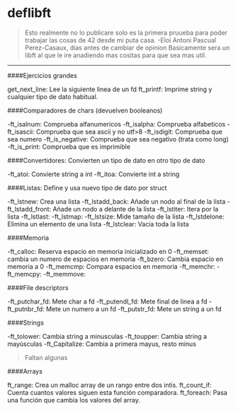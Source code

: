 # deflibft

> Esto realmente no lo publicare solo es la primera pruueba para poder trabajar las cosas de 42 desde mi puta casa. -Eloi Antoni Pascual Perez-Casaux, dias antes de cambiar de opinion
Basicamente sera un libft al que le ire anadiendo mas cositas para que sea mas util.

___

####Ejercicios grandes

get_next_line: Lee la siguiente linea de un fd
ft_printf: Imprime string y cualquier tipo de dato habitual.

####Comparadores de chars (devuelven booleanos)

-ft_isalnum: Comprueba alfanumericos
-ft_isalpha: Comprueba alfabeticos
-ft_isascii: Comprueba que sea ascii y no utf>8
-ft_isdigit: Comprueba que sea numero
-ft_is_negative: Comprueba que sea negativo (trata como long)
-ft_is_print: Comprueba que es imprimible

####Convertidores: Convierten un tipo de dato en otro tipo de dato

-ft_atoi: Convierte string a int
-ft_itoa: Convierte int a string

####Listas: Define y usa nuevo tipo de dato por struct

-ft_lstnew: Crea una lista
-ft_lstadd_back: Añade un nodo al final de la lista
-ft_lstadd_front: Añade un nodo a delante de la lista
-ft_lstiter: Itera por la lista
-ft_lstlast: 
-ft_lstmap: 
-ft_lstsize: Mide tamaño de la lista
-ft_lstdelone: Elimina un elemento de una lista
-ft_lstclear: Vacia toda la lista

####Memoria

-ft_calloc: Reserva espacio en memoria inicializado en 0
-ft_memset: cambia un numero de espacios en memoria
-ft_bzero: Cambia espacio en memoria a 0
-ft_memcmp: Compara espacios en memoria
-ft_memchr: 
-ft_memcpy:
-ft_memmove:

####File descriptors

-ft_putchar_fd: Mete char a fd
-ft_putendl_fd: Mete final de linea a fd
-ft_putnbr_fd: Mete un numero a un fd
-ft_putstr_fd: Mete un string a un fd

####Strings

-ft_tolower: Cambia string a minusculas
-ft_toupper: Cambia string a mayúsculas
-ft_Capitalize: Cambia a primera mayus, resto minus
>Faltan algunas

####Arrays

ft_range: Crea un malloc array de un rango entre dos intis.
ft_count_if: Cuenta cuantos valores siguen esta función comparadora.
ft_foreach: Pasa una función que cambia los valores del array.